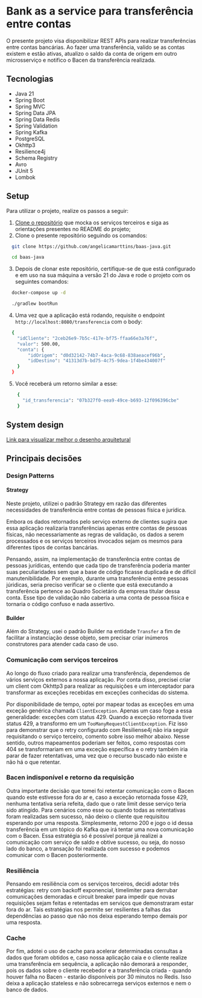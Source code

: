 # Bank as a service para transferência entre contas

O presente projeto visa disponibilizar REST APIs para realizar transferências entre contas bancárias. Ao fazer uma
transferência, valido se as contas existem e estão ativas, atualizo o saldo da conta de origem em outro microsserviço e
notifico o Bacen da transferência realizada.

## Tecnologias

- Java 21
- Spring Boot
- Spring MVC
- Spring Data JPA
- Spring Data Redis
- Spring Validation
- Spring Kafka
- PostgreSQL
- Okhttp3
- Resilience4j
- Schema Registry
- Avro
- JUnit 5
- Lombok

## Setup

Para utilizar o projeto, realize os passos a seguir:

1. [Clone o repositório](https://github.com/mllcarvalho/DesafioItau) que mocka os serviços terceiros e siga as orientações presentes no README do projeto;
2. Clone o presente repositório seguindo os comandos:
```bash
  git clone https://github.com/angelicamarttins/baas-java.git

  cd baas-java
```
3. Depois de clonar este repositório, certifique-se de que está configurado e em uso na sua máquina a versão 21 do Java e rode o projeto com os seguintes comandos:
```bash
  docker-compose up -d

  ./gradlew bootRun
```
4. Uma vez que a aplicação está rodando, requisite o endpoint `http://localhost:8080/transferencia` com o body:
```bash
  {
    "idCliente": "2ceb26e9-7b5c-417e-bf75-ffaa66e3a76f",
    "valor": 500.00,
    "conta": {
        "idOrigem": "d0d32142-74b7-4aca-9c68-838aeacef96b",
        "idDestino": "41313d7b-bd75-4c75-9dea-1f4be434007f"
    }
  }
```
5. Você receberá um retorno similar a esse:
```bash
    {
      "id_transferencia": "07b327f0-eea9-49ce-b693-12f096396cbe"
    }
```

## System design
[Link para visualizar melhor o desenho arquitetural](https://online.visual-paradigm.com/app/diagrams/?lightbox=1&highlight=0000ff&edit=https%3A%2F%2Fonline.visual-paradigm.com%2Fapp%2Fdiagrams%2F%23diagram%3Aproj%3D0%26id%3D1%26type%3DAWSDiagram%26width%3D11%26height%3D8.5%26unit%3Dinch&editBlankUrl=https%3A%2F%2Fonline.visual-paradigm.com%2Fapp%2Fdiagrams%2F%23diagram%3Aproj%3D0%26vpov%3D16.3%26vpob%3D20220410%26client%3D1%26edit%3D_blank&layers=1&nav=1&vpov=16.3&vpob=20220410#R3cU2Fsd9GVkX1r%2Bsbwe1KSGUEgingu7E%2By8s%2B867qIMwK7XGMnUoI%3Dl8tKNwz5oz1bKomZVu8VykVm1Pv%2F6%2Blxxq30p2At0Qdp12LEA5HeYocLQjdkSFJ%2F7T9hyxIm18l0VjqpG4vfrThTDrZw4inoA9Zec6ohm7%2FQSlVjxDIAwOQuMkfhcYtYM7ftrf%2BZhw%2FGOeVxjcUFzWg3QJqdg9Psw%2FE%2BAvE5hL0jd09GNhZluC2yaPb8d04AUu1VL7OGXM7LQ%2FWHPToKxoSoPuojehJ57hJ%2F3hrT27LYO77C25sCqWfWi67UABXpbQ4C2sTOhmmxUVRzLOHxp5%2FjRJLrrh3PLYjalotlXYgR18rOP451lQ%2BxVdG1qxtBvpFqar8DilevuRViOfz%2FmuQTzMS88db1I1F5KY%2BjXbnmkVZ00%2BMiHnM0iePiFS6AgfpceJAXd4uoWeCzcEwHaJpvlEgpNhJ40crL2u6yu0TN%2FPbcYz2xPCXdOmkLUEwxmk0k%2Fm53rR0r6BXCfXIihUSO0S2eKnjUcB7BjugaFeK%2BFN%2Bb%2BA3TlSiZR1NA%2FVEnofmcdLtXDn%2B1ve6I9dalAd1Z1FOwVCn%2BA3IyyBZWqD6TGeFZlPMXU53VwhVLZddclUnFc2lPxdet6To9pwmqjvkTOBuDZNhCL6s0GAwldnyVyETrUjbDpVgOQjtOwmnhep5gXumk3g8g0Spcru3QZsclVmf1Nz0CHnpFTN4EwGAJfYBSnF2QauikvgjNRNPgQKWUMo6AUNDvlFDQE%2BAK%2FDIJH0dp4X0P2%2FrKRYw3225yZpMudT7jJ01GJhvffhwpYemsjP0%2F3Tb5NqbNe0mCV12S9v%2BQaIKxJUIWlmOrQQ9dO%2B3nkB5KVf9juWGLLMWoW2QOgVV8QiW8Y27hwtiFPtVU3JAHZnesIDid1kvCqQpJHrohXfhY9NtGkoqnHT8Ds45qRx7qj23Vp3Dkm5I61Tv%2FsViaZ9XYALN4f7QusdOzmDEO2nm8AKB4Nazq2UZNX1kNt0f7w32m%2FQgkoEMhkY152%2BTnVApsXHQYN%2B%2Fn1Y509nC5eJ65fCTqsZRSwGar0meQwbctMYuarcFjXGEACKEyE6yEpcKdHg%2FEwE6Ik8ProgBjXnH%2Bsq5jZNXdsGI%2Bto6N%2BoXATlVZ%2BOEmiKc3QzOrUt0dow4PRq75kmOBONI9Bq4SRuCFQgI67Vdkvcnxyo%2FR%2Fe3nDAi7MypOwyK7q8WXCjTz95eokwGZ4j6Dm186Rxgv7k9rSswhQUyNw2r2z13xgXQexebvNQcbke%2B8rLoVYLhDBktVWS7yhvjcuYixMkJfVw0oYi6%2FI48PmcNtZ%2BIj%2FCkuRGPY%2Fqm0v%2BWzQb0AnlX2eH0w3ET9wGjZhQqFFM%2FKE0v5trHCsIH%2FOuDJRxlQ%2BBQzA39nYVjK60Rvi8%2FGbQwblefqmYyixpUvW6IiMXgyuLlVozx2QezIzg70AvexHG%2BGkl3KCiE7Y%2FBrX59M%2BNzu3BpMX2jbGgoziHR1xwN1pLqHAQtrQUZexvpx2u86vYTgJ6RkLFHic99%2Fjs1MYWpMUmLy5xY83n02TgVshKEIHE1vgg83EhuAXWbkv4YFvyU%2FthGImVeuEfgENjZd%2BTqKuiHUHRxDat9QcpxgNpmFLi2C5kfA9TY7EjrCL9bKGj3N0EfhWP84arIlZU4jiDosyU6%2FIs2BkJ%2FykoytdnDMR9%2FNfaYk8pvywwCRJc7DB8p3qdEDQrSMiKef9IuxOtsaDHLs9CIEkSuuOREYRXhZprP3dD7b5WGqkMXa4a0Iiag9ETuDW2OObpacH5jCrQ1CyXZ1ZeKKdzBT82jhEYhnRdxfS8YabG4NKZYmytu0jVGcCRgn3jmm%2FvV9KHcy0YuLVf%2BTFSkxN%2F4tKwAH087eI17YJQYm7kPnVFQkni7qde%2BO0ejetbTUkPn1VUBRnJOmi%2BCdlYpQQ0TPDXIp7Nb7DxAQkWRAGlvv3dgA79%2F%2Bb09AbH%2BfdBgGEC%2F%2FGJD2PQSAgykoQgdZY7Ye1rcd%2BmZtmPK42Ssr2SpLy9Fj149rNLwbqRlQgigSa48vtQN3KbpsHUXFbUl0uXBEH2jHrE38373C5HtcRrEBR1%2BPkWUxqwPUGihm8MhW3YOTdoWiHPTIYIbANUAI3%2Fs0Pq1bAm%2BsQoPWTJ%2BwYFFAQ6ZRxMp4YLUUz0HZ40eYCYWxr1YgakQj6dBRMUmQRk8YSDLETNMpUk926HbgJPXPlD67QcRsR1S1A1yO8fmJXG7aEqe1Sias4vjoF2W%2BTcy6VsTJJgo%2BQ%2BVz%2FSC6Amfp7Hp7xOcrvlb6I0dLWgfs1SPU7mSxRPmcrADrFsIP5K9gmyETx1tVhqxUGVH0N5IBRpHidvt8b96HDiAZrbpC9UECO9UDI7HpnqgNoIYqvzFZw%2FnowwzPV3Z%2FszfwxymLdCix63PfNBJUIx%2BhxYVdcSFaev73ao7t6HWDlKI1B5Oc3k78IFDFBcMeqkxLswOq65aTR6nE7mj6IuFzD2MTAT32dK9K8513yDeh02Npc%2BsGV3mmjDOovZk2nRoEuzH2N2dV2%2FtiaWCclPnCEYV8L9YB%2FvtxIfnTD7vMj6VFKguxiT7fCgWVcC5bAJ6AwHZBCP0EDtVN1nN4ivJ2R%2B9DdaDfbBsSzkia3X328Zz6rOzV7E9bHrOm3%2B1zJrsaWr13phvhaM9O2%2FrtBfW5C7FuO%2BIWCY4Mg5Fkth5F1mc9WrwZpVvKo1rVhH5WrHC8JE5khPHBcoxCJicvVM6cqi%2FDD1lVmJuGB3pJzmmx5FNWU1UqDflgk6I0OjlmCWlFRDpAxqC7SYk0%2BTi5wqTG7k2M%2BMyAQID96IkikaNTbskn5DUCcNQY2v%2BC3biIMPsdD6kHIfM6lNgN%2BFRU3blyjOV5IbHtYOXLs9FOYQysVGy4KPKVd%2BZXYeEQrCXM0vKIbXO8pLwWt74lOXQwUtIfhzvoxXd0JIOTEy1U88CMx5F2VVfqEa0LKervea5ZGePPvZdqB59o0qk%2B91Z7vNYsdPx7uZCWea3fp55jVLOeLySoVYqRVIMMPIBsY6RAUpYRnvPz15KLCHFI6HcSiGJyRXnQOaDHbwxeNZj%2B%2BnVecPZ1QCkDGJDScrZJcQjVoE6qwkvT19VdRk5G%2BQgJybBxcbp3oUGUR%2FXOYjj97XBOA17F%2BqyvUBAgkD1bJWrb9hxKMevrfNLAgEMJ54xqgwqphSkXMddBKyN7vqbOyoAUQa%2BDXFj4mP%2Fye1QhamsgZhcSCYmdyOsPIlHsAzZbHrodOXYFS6gEap0sJ3DMGexPlby9FwDusJnqlkTMfL2AtAuSuu%2BP6KZg%2BeqlSwTGNAU3KehlamQh7gDZFIkQwulor%2BHwzZKdmRvzsdYsi9SRVskSzdREXmQkrV3p62ZnsIYBjYKjN5MiRBS1hQqL6PcvzxyIzlD2ccQgLMhN7PPaBycWT6P0Jbh5zzWte%2ByLCXNFpbaEpyE6Br5SRiZb1MxsmZ4WtTpcoWkSpxbBaFyYkiZv47TOeDnDzw4rf83pal42PqjoGKt2yM%2BPElf3I1Jc5zwej47Pds6X8D3wglvfNaewlBwgaKpAoIXK53bPZjfQf117DfRqIrvvRcqSFhGtncB4E7ybKLgM7oFrmozajAi9fUp7E2gsge1xF5ujslznaBca6WwXkSHuD034FLnIP0gnexSqMumaMBtFkNKbs76GutihI2vN1eEoV0R%2Bckqmzm0NB%2F0PNes5xeW8YqVPNtnSDS9l7LGIqqH0B8S9hnSnmfItQ%2B9PRkkm0inj%2BqbNyq5tuWVfrdT09O89IViFe5ku7IVYzKhqPvEFLrm%2FAA2azp6vQ7T3asSE%2Fr8tq1OcxhHbM8KPoMgv96XldAtUo57IsKolT3IqGed7B52v1RP75%2FG8zaubD7sPYPYm%2BPrwOIKNc5YaK2H3JKl85UrKIUGq9a1nhbQVL5EtjgaIyr0oJWGO7hCzT1jOQL%2BC2oKnk6h2DCtUza%2FxU35cG45nIrL3umbxKVIal6HP%2F3YeJcw4kq%2FCgzf2GPxqAJmhI%2FTZvVFh%2Bsz9RNbruo8KG3EotCva79TTpUTqTlzggdn99YHdVhQJT5woUtQ0vvZW1nm2z03EXpVTrU%2FcADTwo4lCF5kH7GP8yFWwmxUhU0vELYl1sCYXG9pYtFiwuFmtSfxzLVt%2FkxX25LztwTLNj%2Bh69lC%2FvUWtKynIPpxWbSSfuq14hAmBwt599a%2BlOQHBwBD8tSYekxfYQ8n94lCgy6NU7zPyA85Ln4Jzw%2F8566%2FwLl5W8m2CaTk9mtsc8ZUDidgWFIRxNdq46FaZsAjXQEeIqh4gd1dh4diyjfVvf%2F69hH9Ydvg%2FBOXG5nsgbSfbzdaWJ5LRO%2FURhJtUG6DOVAievPliPPE9sfe37%2BPVz%2BVOlDdYN44oij5Xe%2FzthYQ8cIRspOAMMsclmF3VJdS3nNtXIjIh8WvYyQA4kn9tVRl6opCwDpeohZLIvpp7D3pYHFlUbsGemYN3S%2F%2Fj2Bl%2BqvoLhZJuyEC8coegTUuqDwGhRkQHVY1xgDiXF3pKNsQpyRCaZkfi1B2q27oeeXIp0vHFn2U46C9a5EjSBERHDgqs6wyXYGRBLqz8u5h3RKbnmOXd0oBYmsAAZWnq52Qj5pbliVNEdQQf30vxOdYhv1%2FVi0%2BDQK16mNw%2Bld1q5Rs8kjjTiLB0rUwUuMmZ6fHaI1efrbWF5vun5qn3Jh%2F%2FRN2llLLdmXnsLF%2FmDOgteSiYvXev%2Bnj6CgpYPNhG98G4FceTXY3CSZ88xKqoUPDDjoKeqmZRUBz8gFhB%2B7ec9lLiZKet1O%2Bs2U8BOyLXLNMJsrnU7gMDOpzS%2BrUOADV3e0PkQ1ByU2vbKAU3ioQjpefR1pxIxpIq6R6vQFSN4D44TQYNbLElurKLck%2BuMWz08e%2B7mklA5LLv%2FlRkY6DAYglpSQ1QZibcyD%2F36CX7zpa8djmA6oNDX2LLssPqRalv60RZ0iAtKIj%2BL1Q%2FUxYVeuDRHgkbvVXeBNx21YIqaIWs3f4zqoo%2FTJZOWQdliy7IZFeGxWxKRvArq13mjU39R0o5FQVCCgLgTB0EHYewdyvTE4LYAAtJPbo%2FoyO%2BefVVdCVRNknVsnAwNWhfhZQ6pHJhNDS1WlE2A5RzVJ44gQysVG0%2BpDZdO3%2BXo8eriBiMuu0DXU97cRszUuyhHsJFf2ufETagcJxE6y51u3SPxr5RTkvP1D%2FHY4g%2BZBYroKO2c8CX9nLyJarqqDVAfxg5SuatHjT0Y%2FXHUaMtrQVFxPJMMlW8Alp9JS9NxtKY3zgS2zX0r5Hv8KLX%2Fk%2FnFO9%2FU3IbJrO%2BuozifBbHUGZHfAMkTVxmpJtquKvuDMGfIb0nGjb38fewAjpQf5mtSVvrgvo3gsuiebmmNcI0JXd3c07LPLI1gm2hVbEArkkhdbQj%2Bn1qpJQz0yL1E051pkIg6b6HWUTwzQ6%2BEHhTcLgiva2yjcb7R6VDVVVBvF3LXD0L%2Ft8Xb7%2BGUdqBHA9%2Fwuq5dU49GROz0GVGhQvWj%2FyAl3Izh34NbuQogmY2yFB6ZP4kKEiXSxhR%2Bh329RxM0wMhq8aB2oJYC4idtmlYtVUCbaGjEZJAU32Y158LpGPCPZUPgj6E%2F1GzgUqZUXKynn3OpiHWF3HGveuMpA9SbM1Z1UxvO2ZZBL%2FpPnmcvGJ1wUDklxlWk387qO8jQd%2BujFkV%2BIdhgCNpgdqgoSSEzOApHmfBoG0f7fkbR8d%2Bd8cLw9rcFi53fe23iNbxs3y59VV6T5jYnlTlmfs7Gjf20oG03JyGLTS5ODSZACo4Ek6icWJD2qVdttr7rtLbpZoPPbh5efx1UVC9xAvrQOwsfGhg6PfDky8fq8rPtPYyHiyPYg0J1MF26gW7Go6v2UyQbYHuN%2FJB3T4IrFfwy8iR6ug78zwYgMZprRWIYnJzeuNjCrwMjvCN0dEwBrstdW48D%2BNei%2FPWDIrXqzLqrQ29xp3CWONYm0BZv8JbujdSGD6v79mCc451YGJU3MDoRAWagCS8qy58HK%2FQMCjbHf0jq%2BLi0MAqFzO67i7QVU263Es6ZJxJ6oHHUSmlItpwwNbhYU9ahtROJI78Mcp8cja6ofLPsIiTcVE83XIRltQAsyQAJG4eqWYMHr5oAFHoUpxcDrWbPQC2b2yBXVgk0nxH8tSzJ%2Fuixil75dCq1hDerNp15DCyxlZKXw8iZw3sn6K3HerlfAvLSx1K9BxKG2aa%2FV1jQu9gCdhxskYw3xlkgwiWQU52n8SREZPIhlZ8HtQkzGcaMcScHpxNRbgMBTHoUgBo68MLi8suMpN5mQdyVxsMqyHLbyup1aAbcwUohclsRi2ceIAUwsxt6tsJDsorwU6cRsuh4OYRvJE8UMKNRWvmmiAnTuxEIwuFiZg81v8GcyZwl2A7A6Dc7XUA2K0s0az0fzb13oHoa6zRwmdL0%2FeeZ%2FB4J23A6GKK8hrwjUfU7sskClMtmmTq%2BzWoQ69VG2vlp%2FdEFgPKsQ134OhqgxbFehSyyRxq%2BNf%2Bu9V12ik7hGPI7KqTdjgugPKHkwqVwPdoUVC8Cv1%2FQYnW%2FdlC7i3uioRjtzDMc03qRYqGn8Edf2%2Bnmt0jvpbh%2BoWg5FYIn2cHiSKv69TzMtvpE8Mbpq%2F8EbxfoCOYIfaAaq7D8Po1%2Fr9zm5GAE8mlv0rBdcjo5RgLB18M1hoazGzE59SACRAnJyb9MwaxSofxJBW%2BDAygT6ibIvwq8mBHGcqCa%2BLjLiyO5AakeoBpxyo1Q7i9gvGw5p70aCaOjYceV0nTQTXUvkXFZS2cziD0kmdMzz382JBpeA9U1B0OueeK9aeA39NDXy%2FYEHPUp1OBfax25%2FVYQ7kPK%2FnrEqwVbjGYx40XQ48Pk0%2Fp8rtpnMMZtzGfpZlQvYSJLNfShd0smB4KCjRvR%2B%2FAebQUAtBbMvnR6XLC5Y0pEFj1KZX5TJ3SZa%2BljYbJpidhqOVJaM2OSeNcNiPL9oK6znI2yiRqBe6XCJkdV76BbLRTOZdj7WhduJpz7goxJ0O%2BDLfOAdbUmKNwxQSO37u23qa7RRAI4xHnYnYAKkmlLk2D%2FdJjNupqLB22I7EPpox1jFzPZ%2FHzlgTnFyiihqLtflv%2FhaMyxSUfIHeQG4OCfLrwOeTveXgFDgA88phRXHVMW%2F1lTXHhhLerQQvTprafRoWBkbzmN%2BbmCD1MW0r63j3PMXQLgMU8XzAvmF0ZMy6gAtLwIrTnDLpF0HysSIyJo6LfzDbfvhAN0KFGR4e2sCodO7z2BZIUY3%2FH9fYRYWj%2F3stbbkNV4QnM1gLy%2FpJNuPhQkVTj12LcAX%2BbQ0B0DEYMvIzQ1%2FHxGjOrDX8%2FI44B8ZQviuIqfFQh0%2FWUPc6v1Q5PLZkpJwP6n8vJQEdfYkkzqH%2BhxnVmJiVXIJ1bYMvu234LPVvkWE6aFxNRjQ5SKx30oI3vgBHMtqtfLmv9uNOcHK%2Bcq0VR3PkO1KoKRdBu1WpzuwjEUZgIBIKqBYTYzZAx%2F3K5Fzdo3hHng587M5jXIabOnlLd4FARYREeDcNPBjYa4FSi2M3AvY1iCEjoOpQqCTpkwW6rKk%2B8UCkFyqZnGamhGCEsgJGCp9RhJvWrPkaSYd4Nje2eRYZGb3M6omUpl61tq%2BZ3PjIIzm1nFpL99CWpEiuklDAreigiAwkgAG%2FlT%2BQnWhuc4R3BAdzh0xnDw%2BIfR1p%2BpOfc4nCkDmpIIfrU%2F%2BK1mHgN4O40F5rhl6g2Ke%2Ffg%2F0U20x7JuLKCRaEyjQ7G%2Fwu309jIJrGTnP%2BoUNEo5CI1MbjpMGBiGzaK7v5Ra3zaT4KG3%2BGwCsmmL9%2BoMM0%2Bk%2FupxQsr0Sqq%2FltrUvBi3iNMVB4kTKAapGPCtljiXH5DZoT5UQdWmcrv75l6h99Dr3FYYCewhL35tdEywTAMJD%2BDWRq3GrX5RLjtnPd%2BRGfu5ICMIPHCWy44BRdOrV%2BpMIYdZT23vtjZ7kZwzt8nhXENq0Y5bVmMJr9qti7k8d7zcwXUIhoPNqGClqbWlGVcmThYQcgy%2BEMvxg8QTWGC3gD4Sl4LJIz1o4WC70uaWYongKFtPCJEJb1kQ8yEWRAtYRbMj9GUaPCCSlJ%2FPgpBcOICKO23nMzP0ecQIv55N9P0ZtbWgnjFbYZ4QlZW30mPd%2B67C6KZhBjIJ0cx64fL0bz5rlvSrZiyrBP%2BSudT%2BlOZCdE5bivlAzisDXKKFAZBJNKPcMrlxjiaSkFOqsTpmgiarRxCfDgGp6WTZxNlqBf8TzTuQyEm%2Bkq0cWhYCI%2BXQGnawTrsl7kUBlZ1LWLYN65Pgdnh1%2FpSLjeZalymSvB4fKauRu1Zmb5t06o69oJ2dc6yaigbiPgiu%2FtXnOLK3M5%2Fpmqv68qqjDnkO%2Fez4En42Ztm6MYlOZlp8l6LZ2VtB1C7w8jQBOgNtec5AVoSoVXYOkSyApKZZyb432WwfnLnLCBJBq2Dl6pxCNBK%2Ft92rFwdxvvwfk%2BomIlQjDQWSPjj5KDC4bDEwnTXokdb9en5D4Hxdw%2Bck2b9hUM9RcJMlARmUQAOoFVwGd7%2BG38klYCSr652lKcmwKG6zrruq3k7RFDSKrZ8MUHL7dxGTR%2FGJnv1tQQzX1ME3U1om2ZvFvU2hZIuPoPDOgNYP26y%2F2fEKkc%2FBHvriPsWDd4u7rdQu9KkOXE106RtQmfUlmIUjR89gbgKdAXcZNoFRnpqp5b693wPwfAujfML53%2FJ869SudZwUFndzFqYwPG13ESY8t%2ByvF3RwgiZNwevEgR1WD9YvN0IMeTC6JJy1L3om%2Be7NmiKa1OgyCKkpZdgS7TyyDFx7LkPR6llojESI%2FadX7SJRyCeuuxedE61kFSzK%2FMKFrk2GRJU3zC2vS%2FJp60Cih7vxikhAE4q3XuvL0G3JjdmLjK7cij6ej1k8kmr%2FIwkvNJgZlzLHp7Oh%2BIVDotqf0OgMv9AD0zVpVrRXHG4Xgkkp4Hw2WYZWpCW4vIK4JTjl2LaH%2BtHDpJZvrOmq%2FlloNuPD%2B3SfOluSKInWjv6WZdcjGrtKtUe%2BUTBmD5gUYuNzlH%2BYsWcz7%2B0G%2FjZiE%2Btc6hl06ekp7fU3g9tMR0lXoDN5yNuAAy7hnumqv8UDO2j84JIfKWGniDjaiPevQSJp7d6nBkZ9wVdDFkApspecZXsqhFp8MGcDfYyJdfeWVO52QW39AtvbIzyIC03hL9VT9wsA%2BBJ9m5u3AIOklsoLrqQ0%2FfknDMv7RI%2FLPvHH6Nfa01hIIif2kx47Usq5p4PbJ0LyiC3yPAfMa40QzD270X4Yjp9drYQsQpKolp%2FPX%2BZvIVvHXZddIDOKByWixbo7pCCcSbZe1LWz48%2BCZoEa25kwgY1PsZ%2Fw9YFHvdufEdQugtGOT19pxo48rwK0V%2FJUVhHTFMbD%2FtNbBg8wWBTahTW8QKf91VF%2FezAKSxTwnyfLlpu7HGfP213AUzGpSEYplO7ukGg0jr1eO66ohCdkXkvSZsp2Ec2z3wc4ynqQOXSHsVSSmWfckaLDeEux8Cf95is4NMtJEhmy043cwuQhtMyEQoKo%2B%2FBkyZg6RktmbPrnr4Mj0zviuYUF%2Bv%2FzzyI5ozY0WxVdCcW4wgyNo1eBjY9xudKQh8YYAaujFWKHDcCQaBcMBh04OewGVS8YyNOtY5AZxnBwxlgbeU406p82MK7g5ql9Nkg%2BMvphRCfE7sRh0glLA22puV4s588nno%2BE2JR5H9Y71xyiwJjkus86Bgyj75PNlD1%2Bbs6zfBs0dLwh7%2FulnwuYiSaVYs5D5jVMbd81fKOGBbVXlck8piBek8xVg%2BlbEniav3biFNTHfBnYa6AvIkIjjAlZdc4tYSRFJdQoW81aRlZrayvXCt5rB%2BYSxd9gz3tWuMC3HcLlN9gC8gY5PVv4uVkUD2HPLQnzEg%2FSsT6JN35y8b0%2FqjNgL4hHslcEh1NsF3lzZ9T1pOoIMyiqYmDvpPTEb6QvJIugD1DJuGRN8pX6cLaN7TLJmleMM%2F2LMlZbIzajehh9i2mHJYWzRR4Qu0cYKMNxPtO8Bd44siKsuxjWLCWb7Lp6jYeB%2Bg%2FWMRAd2BgPer0XApylLiC476ORdoe9T9uAZspaQb9XZ51xKhd984pgS5Bw274lKccoUubPG37JH64eMHp9D8Suvh8CE5ZQVL7Rf%2Frroq9LvDO%2FuAIrJlbaW4ydewJ3tPCpCm6%2F240Uk3xc9fpecCdL60dTZveZVqQC67V%2FIZ2oitPapyyfKNb65dnel%2BztuILWv%2Fy52MZqoJY41I8WLqmk%2FoCityPul7nkFjhgSF3aK494MsBR0gbNWL33CplWP%2BgJYsIbFCe55ykv%2BPf3rOh%2FY%2FQ6GMbmyDiqVa%2FNDYXIykCJW8Idp%2FOC0Qv7NmOqTiMw%2FQ%2FusVW9vy4S40tPDx4k7YDFCvgrB70ELA%2FuOYFdnUTGWihdBbmOhr8MQUg7crF%2FKOwlCTcdcENFfTgjbIVAUHvVlC4hLSySohAMi7XbXP1CZsyn5zF%2BIHvOgnOri39PDdg4sLaAje7jAHCEOMmc8mjegLvwocHBw7tommLZUdn4FxHasaU6TsB%2FcLOpLXdVCiZSj%2BE4qicdmXXlLVzNI7aV1v78tac4aVORGp3Ibq%2Fcx6KzA93f5yK0yKlkf1BAWONrNPMPzC3sKx%2BX9VeaCa6CeYBMcb69ETvSfmXZdLJU0zOhahxUagTPID7DPEMPCU7K3Wd4EkGuM74KzmitrexF61rMt1ePPrBOLW9KtOvdJQM9rHsTWdrHn3cF9otzK86MRIFrDRPEfHsDt3SdIq2DYLkHv2Bk51u3%2BfbXZjjjs6n1G00kRwBNjdr6Lh58sdc0ulNUmA8lGmY5IUeK2MhTx1%2F1H%2FJvBCEO9ZU9UNTZ4fsiOwvszawdJIxwfAtkQYhMRr6WlWu%2B1bXAXWTwNaAUY%2BFhfz214QYPNj%2Fp6b8mN4d%2FyWhlIav7HOEm7ZjqEce5IFSMEdsppVtnPBXZT4%2BopCpaSytSZDjBp0SidX2eboyLxLavoVL7YnXk8JA7hXGYVfQqBk1Ukx4VZO7Cr%2BtZTEj90snvliIzv7QwkfP1mG3SR1Xv7NNOxFf5bWj9a7Wqkav%2B32iqisTb%2FUYYSm3VZnjs6yFQvKuvz9TvdmTGxjXTSi2cjb9VXCBU6b5WTJ7bC83PxT4clMljWlXKHiWCPxJMYGsw8eodI93iDdOsZu55ebYy%2FdXi5sLKY%2FGu5OjH6QIN%2BjClo%2FRku9RUL6%2FA848As1MDcPOz0elVRtg%2FfMIh5DfUz9lGiFTPyzvfyVevi4h4iw1itnAC8CGw78gVO5IvdNfVskWdDVbyAyR8BECbaempJiIR8qFWYTG3EG8%2FnOSpqUSeTg%3D19uuH1c1)

## Principais decisões
### Design Patterns
#### Strategy
Neste projeto, utilizei o padrão Strategy em razão das diferentes necessidades de transferência entre contas de pessoas
física e jurídica.

Embora os dados retornados pelo serviço externo de clientes sugira que essa aplicação realizaria transferências
apenas entre contas de pessoas físicas, não necessariamente as regras de validação, os dados a serem processados e os serviços
terceiros invocados sejam os mesmos para diferentes tipos de contas bancárias.

Pensando, assim, na implementação de transferência entre contas de pessoas jurídicas, entendo que cada tipo de transferência
poderia manter suas peculiaridades sem que a base de código ficasse duplicada e de difícil manutenibilidade.
Por exemplo, durante uma transferência entre pessoas júridicas, seria preciso verificar se o cliente que está executando
a transferência pertence ao Quadro Societário da empresa titular dessa conta. Esse tipo de validação não caberia a uma
conta de pessoa física e tornaria o código confuso e nada assertivo.

#### Builder
Além do Strategy, usei o padrão Builder na entidade `Transfer` a fim de facilitar a instanciação desse objeto, sem precisar
criar inúmeros construtores para atender cada caso de uso.

### Comunicação com serviços terceiros
Ao longo do fluxo criado para realizar uma transferência, dependemos de vários serviços externos a nossa aplicação.
Por conta disso, precisei criar um client com Okhttp3 para realizar as requisições e um interceptador para transformar
as exceções recebidas em exceções conhecidas do sistema.

Por disponibilidade de tempo, optei por mapear todas as exceções em uma exceção genérica chamada `ClientException`.
Apenas um caso foge a essa generalidade: exceções com status 429. Quando a exceção retornada tiver status 429, a transformo
em um `TooManyRequestClientException`. Fiz isso para demonstrar que o retry configurado com Resiliense4j não iria seguir
requisitando o serviço terceiro, comento sobre isso melhor abaixo. Nesse sentido, outros mapeamentos poderiam ser feitos,
como respostas com 404 se transformariam em uma exceção específica e o retry também iria parar de fazer retentativas,
uma vez que o recurso buscado não existe e não há o que retentar.

### Bacen indisponível e retorno da requisição
Outra importante decisão que tomei foi retentar comunicação com o Bacen quando este estivesse fora do ar e, caso a
exceção retornada fosse 429, nenhuma tentativa seria refeita, dado que o rate limit desse serviço teria sido atingido.
Para cenários como esse ou quando todas as retentativas foram realizadas sem sucesso, não deixo o cliente que requisitou
esperando por uma resposta. Simplesmente, retorno 200 e jogo o id dessa transferência em um tópico do Kafka que irá
tentar uma nova comunicação com o Bacen. Essa estratégia só é possível porque já realizei a comunicação com serviço de
saldo e obtive sucesso, ou seja, do nosso lado do banco, a transação foi realizada com sucesso e podemos comunicar com o
Bacen posteriormente.

### Resiliência
Pensando em resiliência com os serviços terceiros, decidi adotar três estratégias: retry com backoff exponencial, timelimiter
para derrubar comunicações demoradas e circuit breaker para impedir que novas requisições sejam feitas e retentadas
em serviços que demonstraram estar fora do ar.
Tais estratégias nos permite ser resilientes a falhas das dependências ao passo que não nos deixa esperando tempo demais
por uma resposta.

### Cache
Por fim, adotei o uso de cache para acelerar determinadas consultas a dados que foram obtidos e, caso nossa aplicação caia
e o cliente realize uma transferência em sequência, a aplicação não demorará a responder, pois os dados sobre o cliente recebedor
e a transferência criada - quando houver falha no Bacen - estarão disponíveis por 30 minutos no Redis. Isso deixa a aplicação
stateless e não sobrecarrega serviços externos e nem o banco de dados.
